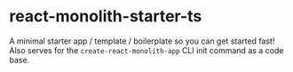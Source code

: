 # react-monolith-starter-ts

A minimal starter app / template / boilerplate so you can get started fast! Also serves for the `create-react-monolith-app` CLI init command as a code base.
